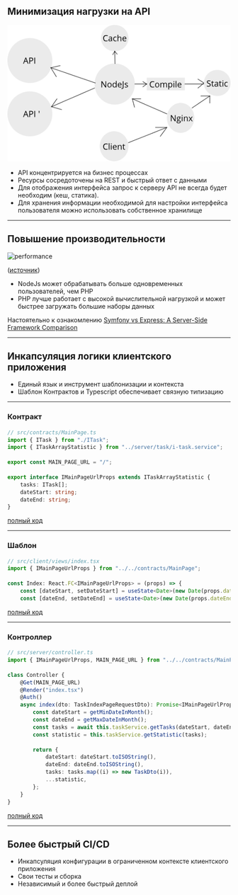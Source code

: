 ## Минимизация нагрузки на API

![scheme](./scheme.png)

-  API концентрируется на бизнес процессах
-  Ресурсы сосредоточены на REST и быстрый ответ с данными
-  Для отображения интерфейса запрос к серверу API не всегда будет необходим (кеш, статика). 
-  Для хранения информации необходимой для настройки интерфейса пользователя можно использовать собственное хранилище 

---

## Повышение производительности

![performance](https://miro.medium.com/max/512/0*R5D3K-zTNv6xpwZg)

([источник](https://medium.com/@yuiltripathee/node-js-vs-php-comparison-get-the-job-done-purpose-d3d63351ea8a))

-  NodeJs может обрабатывать больше одновременных пользователей, чем PHP
-  PHP лучше работает с высокой вычислительной нагрузкой и может быстрее загружать большие наборы данных

Настоятельно к ознакомлению [Symfony vs Express: A Server-Side Framework Comparison](https://www.diva-portal.org/smash/get/diva2:1327290/FULLTEXT01.pdf)
 
---

## Инкапсуляция логики клиентского приложения

-  Единый язык и инструмент шаблонизации и контекста 
-  Шаблон Контрактов и Typescript обеспечивает связную типизацию

---

### Контракт 

```typescript
// src/contracts/MainPage.ts
import { ITask } from "./ITask";
import { ITaskArrayStatistic } from "../server/task/i-task.service";

export const MAIN_PAGE_URL = "/";

export interface IMainPageUrlProps extends ITaskArrayStatistic {
    tasks: ITask[];
    dateStart: string;
    dateEnd: string;
}
```
[полный код](https://git.astrovolga.ru/web/timesheet/-/blob/master/src/contracts/MainPage.ts)

---

### Шаблон 
```typescript jsx
// src/client/views/index.tsx
import { IMainPageUrlProps } from "../../contracts/MainPage";

const Index: React.FC<IMainPageUrlProps> = (props) => {
    const [dateStart, setDateStart] = useState<Date>(new Date(props.dateStart));
    const [dateEnd, setDateEnd] = useState<Date>(new Date(props.dateEnd));
```

[полный код](https://git.astrovolga.ru/web/timesheet/-/blob/master/src/client/views/index.tsx)

--- 
### Контроллер

```typescript
// src/server/controller.ts
import { IMainPageUrlProps, MAIN_PAGE_URL } from "../../contracts/MainPage";

class Controller {
    @Get(MAIN_PAGE_URL)
    @Render("index.tsx")
    @Auth()
    async index(dto: TaskIndexPageRequestDto): Promise<IMainPageUrlProps> {
        const dateStart = getMinDateInMonth();
        const dateEnd = getMaxDateInMonth();
        const tasks = await this.taskService.getTasks(dateStart, dateEnd, dto.userId);
        const statistic = this.taskService.getStatistic(tasks);

        return {
            dateStart: dateStart.toISOString(),
            dateEnd: dateEnd.toISOString(),
            tasks: tasks.map((i) => new TaskDto(i)),
            ...statistic,
        };
    }
}
```
[полный код](https://git.astrovolga.ru/web/timesheet/-/blob/master/src/server/task/task.controller.ts#L45)

---

## Более быстрый CI/CD

-  Инкапсуляция конфигурации в ограниченном контексте клиентского приложения
-  Свои тесты и сборка
-  Независимый и более быстрый деплой
